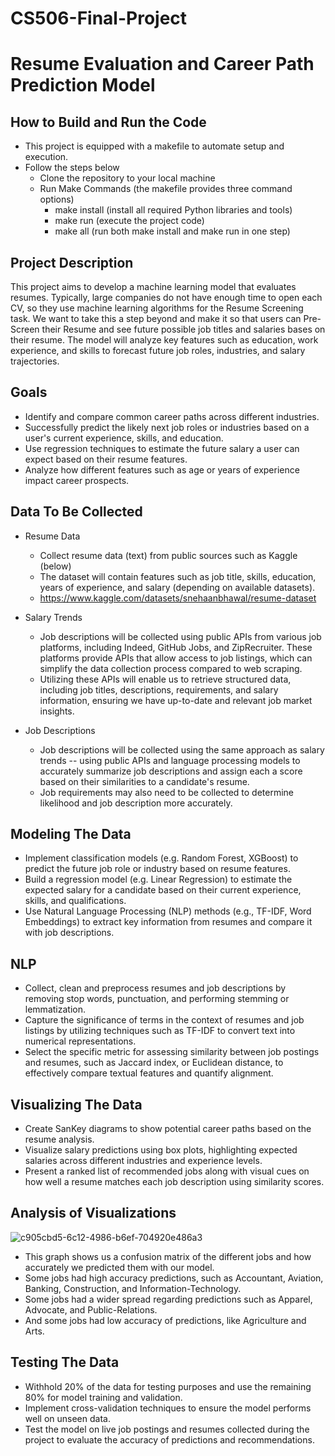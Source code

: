 # CS506-Final-Project
# Resume Evaluation and Career Path Prediction Model


## How to Build and Run the Code
- This project is equipped with a makefile to automate setup and execution.
- Follow the steps below
  - Clone the repository to your local machine
  - Run Make Commands (the makefile provides three command options)
    - make install (install all required Python libraries and tools)
    - make run (execute the project code)
    - make all (run both make install and make run in one step)
   
## Project Description
This project aims to develop a machine learning model that evaluates resumes. Typically, large companies do not have enough time to open each CV, so they use machine learning algorithms for the Resume Screening task. We want to take this a step beyond and make it so that users can Pre-Screen their Resume and see future possible job titles and salaries bases on their resume. The model will analyze key features such as education, work experience, and skills to forecast future job roles, industries, and salary trajectories. 

## Goals
- Identify and compare common career paths across different industries.
- Successfully predict the likely next job roles or industries based on a user's current experience, skills, and education.
- Use regression techniques to estimate the future salary a user can expect based on their resume features.
- Analyze how different features such as age or years of experience impact career prospects.

## Data To Be Collected
- Resume Data
  - Collect resume data (text) from public sources such as Kaggle (below)
  - The dataset will contain features such as job title, skills, education, years of experience, and salary (depending on available datasets).
  - https://www.kaggle.com/datasets/snehaanbhawal/resume-dataset
 
- Salary Trends
  - Job descriptions will be collected using public APIs from various job platforms, including Indeed, GitHub Jobs, and ZipRecruiter. These platforms provide APIs that allow access to job listings, which can simplify the data collection process compared to web scraping.
  - Utilizing these APIs will enable us to retrieve structured data, including job titles, descriptions, requirements, and salary information, ensuring we have up-to-date and relevant job market insights.


- Job Descriptions
  - Job descriptions will be collected using the same approach as salary trends -- using public APIs and language processing models to accurately summarize job descriptions 
  and assign each a score based on their similarities to a candidate's resume.
  - Job requirements may also need to be collected to determine likelihood and job
    description more accurately.

## Modeling The Data
- Implement classification models (e.g. Random Forest, XGBoost) to predict the future job role or industry based on resume features.
- Build a regression model (e.g. Linear Regression) to estimate the expected salary for a candidate based on their current experience, skills, and qualifications.
- Use Natural Language Processing (NLP) methods (e.g., TF-IDF, Word Embeddings) to extract key information from resumes and compare it with job descriptions.

## NLP
  - Collect, clean and preprocess resumes and job descriptions by removing stop words, punctuation, and performing stemming or lemmatization.
  - Capture the significance of terms in the context of resumes and job listings by utilizing techniques such as TF-IDF to convert text into numerical representations. 
  - Select the specific metric for assessing similarity between job postings and resumes, such as Jaccard index, or Euclidean distance, to effectively compare textual features and quantify alignment. 

## Visualizing The Data
- Create SanKey diagrams to show potential career paths based on the resume analysis.
- Visualize salary predictions using box plots, highlighting expected salaries across different industries and experience levels.
- Present a ranked list of recommended jobs along with visual cues on how well a resume matches each job description using similarity scores.

## Analysis of Visualizations
![c905cbd5-6c12-4986-b6ef-704920e486a3](https://github.com/user-attachments/assets/37314fc6-b7bf-42c0-9c39-31dad0ffff02)
- This graph shows us a confusion matrix of the different jobs and how accurately we predicted them with our model.
- Some jobs had high accuracy predictions, such as Accountant, Aviation, Banking, Construction, and Information-Technology.
- Some jobs had a wider spread regarding predictions such as Apparel, Advocate, and Public-Relations.
- And some jobs had low accuracy of predictions, like Agriculture and Arts. 

## Testing The Data
- Withhold 20% of the data for testing purposes and use the remaining 80% for model training and validation.
- Implement cross-validation techniques to ensure the model performs well on unseen data.
- Test the model on live job postings and resumes collected during the project to evaluate the accuracy of predictions and recommendations.

